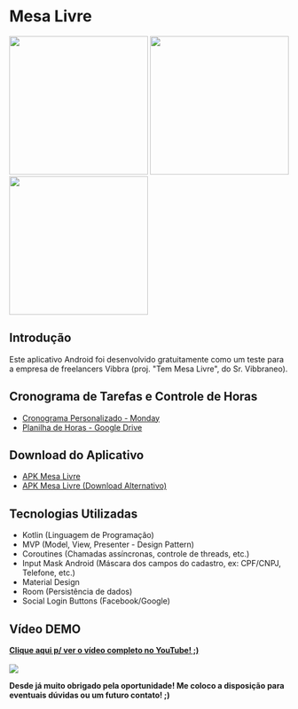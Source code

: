# Mesa Livre

<img src="https://i.imgur.com/7Mj6HPb.png" width="250"/>
<img src="https://i.imgur.com/4OEWv8d.png" width="250"/>
<img src="https://i.imgur.com/4i44RMD.png" width="250"/>

## Introdução

Este aplicativo Android foi desenvolvido gratuitamente como um teste para a empresa de freelancers Vibbra (proj. "Tem Mesa Livre", do Sr. Vibbraneo).

## Cronograma de Tarefas e Controle de Horas

- <a href="https://view.monday.com/277706388-1ecd5b85e7c2cb345f54f9bc6cd89183" target="_blank">Cronograma Personalizado - Monday</a><br/>
- <a href="https://docs.google.com/spreadsheets/d/1GrA-nFJtmIWI4i6AOrTOBt3tEp39QhX9sPrZ_7i4ej4/edit?usp=sharing" target="_blank">Planilha de Horas - Google Drive</a>

## Download do Aplicativo

- <a href="https://docs.google.com/uc?export=download&id=1ctQMfQSSrR6KD9LGxwtZICsXqfl5Z_DZ" target="_blank">APK Mesa Livre</a><br/>
- <a href="https://drive.google.com/open?id=1ctQMfQSSrR6KD9LGxwtZICsXqfl5Z_DZ" target="_blank">APK Mesa Livre (Download Alternativo)</a>

## Tecnologias Utilizadas

- Kotlin (Linguagem de Programação)
- MVP (Model, View, Presenter - Design Pattern)
- Coroutines (Chamadas assíncronas, controle de threads, etc.)
- Input Mask Android (Máscara dos campos do cadastro, ex: CPF/CNPJ, Telefone, etc.)
- Material Design
- Room (Persistência de dados)
- Social Login Buttons (Facebook/Google)

## Vídeo DEMO

<b><a href="https://www.youtube.com/watch?v=7RizrMEm1lE" target="_blank">Clique aqui p/ ver o vídeo completo no YouTube! ;)</a><b/><br/><br/>
<img src="https://j.gifs.com/Jy7EZP.gif"/>

Desde já muito obrigado pela oportunidade! Me coloco a disposição para eventuais dúvidas ou um futuro contato! ;)